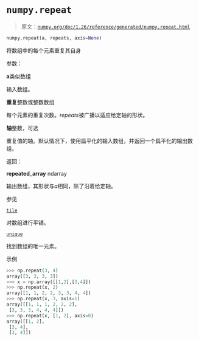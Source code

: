 # `numpy.repeat`

> 原文：[`numpy.org/doc/1.26/reference/generated/numpy.repeat.html`](https://numpy.org/doc/1.26/reference/generated/numpy.repeat.html)

```py
numpy.repeat(a, repeats, axis=None)
```

将数组中的每个元素重复其自身

参数：

**a**类似数组

输入数组。

**重复**整数或整数数组

每个元素的重复次数。*repeats*被广播以适应给定轴的形状。

**轴**整数，可选

重复值的轴。默认情况下，使用扁平化的输入数组，并返回一个扁平化的输出数组。

返回：

**repeated_array** ndarray

输出数组，其形状与*a*相同，除了沿着给定轴。

参见

[`tile`](https://numpy.org/doc/1.26/reference/generated/numpy.tile.html)

对数组进行平铺。

[`unique`](https://numpy.org/doc/1.26/reference/generated/numpy.unique.html) 

找到数组的唯一元素。

示例

```py
>>> np.repeat(3, 4)
array([3, 3, 3, 3])
>>> x = np.array([[1,2],[3,4]])
>>> np.repeat(x, 2)
array([1, 1, 2, 2, 3, 3, 4, 4])
>>> np.repeat(x, 3, axis=1)
array([[1, 1, 1, 2, 2, 2],
 [3, 3, 3, 4, 4, 4]])
>>> np.repeat(x, [1, 2], axis=0)
array([[1, 2],
 [3, 4],
 [3, 4]]) 
```
